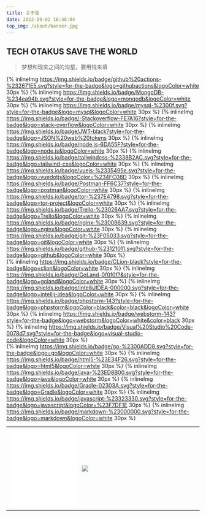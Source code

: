 ```yaml
---
title: 关于我
date: 2022-09-02 16:48:04
top_img: /about/banner.jpg
---
```

## TECH OTAKUS SAVE THE WORLD
> 梦想和现实之间的沟壑，要用钱来填


{% inlineImg https://img.shields.io/badge/github%20actions-%232671E5.svg?style=for-the-badge&logo=githubactions&logoColor=white 30px %}
{% inlineImg https://img.shields.io/badge/MongoDB-%234ea94b.svg?style=for-the-badge&logo=mongodb&logoColor=white 30px %}
{% inlineImg https://img.shields.io/badge/mysql-%2300f.svg?style=for-the-badge&logo=mysql&logoColor=white 30px %}
{% inlineImg https://img.shields.io/badge/-Stackoverflow-FE7A16?style=for-the-badge&logo=stack-overflow&logoColor=white 30px %}
{% inlineImg https://img.shields.io/badge/JWT-black?style=for-the-badge&logo=JSON%20web%20tokens 30px %}
{% inlineImg https://img.shields.io/badge/node.js-6DA55F?style=for-the-badge&logo=node.js&logoColor=white 30px %}
{% inlineImg https://img.shields.io/badge/tailwindcss-%2338B2AC.svg?style=for-the-badge&logo=tailwind-css&logoColor=white 30px %}
{% inlineImg https://img.shields.io/badge/vuejs-%2335495e.svg?style=for-the-badge&logo=vuedotjs&logoColor=%234FC08D 30px %}
{% inlineImg https://img.shields.io/badge/Postman-FF6C37?style=for-the-badge&logo=postman&logoColor=white 30px %}
{% inlineImg https://img.shields.io/badge/tor-%237E4798.svg?style=for-the-badge&logo=tor-project&logoColor=white 30px %}
{% inlineImg https://img.shields.io/badge/Trello-%23026AA7.svg?style=for-the-badge&logo=Trello&logoColor=white 30px %}
{% inlineImg https://img.shields.io/badge/nginx-%23009639.svg?style=for-the-badge&logo=nginx&logoColor=white 30px %}
{% inlineImg https://img.shields.io/badge/git-%23F05033.svg?style=for-the-badge&logo=git&logoColor=white 30px %}
{% inlineImg https://img.shields.io/badge/github-%23121011.svg?style=for-the-badge&logo=github&logoColor=white 30px %}
<br>
{% inlineImg https://img.shields.io/badge/CLion-black?style=for-the-badge&logo=clion&logoColor=white 30px %}
{% inlineImg https://img.shields.io/badge/GoLand-0f0f0f?&style=for-the-badge&logo=goland&logoColor=white 30px %}
{% inlineImg https://img.shields.io/badge/IntelliJIDEA-000000.svg?style=for-the-badge&logo=intellij-idea&logoColor=white 30px %}
{% inlineImg https://img.shields.io/badge/phpstorm-143?style=for-the-badge&logo=phpstorm&logoColor=black&color=black&logoColor=white 30px %}
{% inlineImg https://img.shields.io/badge/webstorm-143?style=for-the-badge&logo=webstorm&logoColor=white&color=black 30px %}
{% inlineImg https://img.shields.io/badge/Visual%20Studio%20Code-0078d7.svg?style=for-the-badge&logo=visual-studio-code&logoColor=white 30px %}
<br>
{% inlineImg https://img.shields.io/badge/go-%2300ADD8.svg?style=for-the-badge&logo=go&logoColor=white 30px %}
{% inlineImg https://img.shields.io/badge/html5-%23E34F26.svg?style=for-the-badge&logo=html5&logoColor=white 30px %}
{% inlineImg https://img.shields.io/badge/java-%23ED8B00.svg?style=for-the-badge&logo=java&logoColor=white 30px %}
{% inlineImg https://img.shields.io/badge/Gradle-02303A.svg?style=for-the-badge&logo=Gradle&logoColor=white 30px %}
{% inlineImg https://img.shields.io/badge/javascript-%23323330.svg?style=for-the-badge&logo=javascript&logoColor=%23F7DF1E 30px %}
{% inlineImg https://img.shields.io/badge/markdown-%23000000.svg?style=for-the-badge&logo=markdown&logoColor=white 30px %}


<table>
  <tr>
    <td>
      <img src="https://raw.githubusercontent.com/LykorisR/github-stats/master/generated/languages.svg#gh-light-mode-only">
      <img src="https://raw.githubusercontent.com/LykorisR/github-stats/master/generated/overview.svg#gh-light-mode-only">
    </td>
    <td>
      <img src="https://github.com/LykorisR/LykorisR/blob/main/gif.gif?raw=true" align="right" width="300"/>
    </td>
  </tr>
</table>